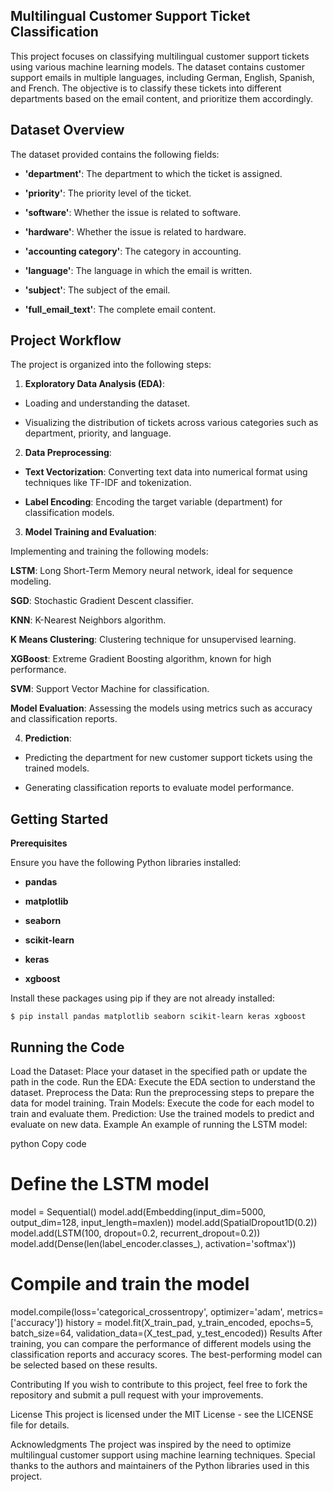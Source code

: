 ## Multilingual Customer Support Ticket Classification

This project focuses on classifying multilingual customer support tickets using various machine learning models. The dataset contains customer support emails in multiple languages, including German, English, Spanish, and French. The objective is to classify these tickets into different departments based on the email content, and prioritize them accordingly.

## Dataset Overview
 
The dataset provided contains the following fields:

- **'department'**: The department to which the ticket is assigned.
  
- **'priority'**: The priority level of the ticket.

- **'software'**: Whether the issue is related to software.

- **'hardware'**: Whether the issue is related to hardware.

- **'accounting category'**: The category in accounting.

- **'language'**: The language in which the email is written.

- **'subject'**: The subject of the email.

- **'full_email_text'**: The complete email content.

## Project Workflow

The project is organized into the following steps:

1. **Exploratory Data Analysis (EDA)**:

- Loading and understanding the dataset.
  
- Visualizing the distribution of tickets across various categories such as department, priority, and language.

2. **Data Preprocessing**:

- **Text Vectorization**: Converting text data into numerical format using techniques like TF-IDF and tokenization.

- **Label Encoding**: Encoding the target variable (department) for classification models.


3. **Model Training and Evaluation**:

Implementing and training the following models:

**LSTM**: Long Short-Term Memory neural network, ideal for sequence modeling.

**SGD**: Stochastic Gradient Descent classifier.

**KNN**: K-Nearest Neighbors algorithm.

**K Means Clustering**: Clustering technique for unsupervised learning.

**XGBoost**: Extreme Gradient Boosting algorithm, known for high performance.

**SVM**: Support Vector Machine for classification.

**Model Evaluation**: Assessing the models using metrics such as accuracy and classification reports.


4. **Prediction**:

- Predicting the department for new customer support tickets using the trained models.

- Generating classification reports to evaluate model performance.

## Getting Started

**Prerequisites**

Ensure you have the following Python libraries installed:

- **pandas**

- **matplotlib**

- **seaborn**

- **scikit-learn**

- **keras**

- **xgboost**

Install these packages using pip if they are not already installed:

```
$ pip install pandas matplotlib seaborn scikit-learn keras xgboost
```

## Running the Code

Load the Dataset: Place your dataset in the specified path or update the path in the code.
Run the EDA: Execute the EDA section to understand the dataset.
Preprocess the Data: Run the preprocessing steps to prepare the data for model training.
Train Models: Execute the code for each model to train and evaluate them.
Prediction: Use the trained models to predict and evaluate on new data.
Example
An example of running the LSTM model:

python
Copy code
# Define the LSTM model
model = Sequential()
model.add(Embedding(input_dim=5000, output_dim=128, input_length=maxlen))
model.add(SpatialDropout1D(0.2))
model.add(LSTM(100, dropout=0.2, recurrent_dropout=0.2))
model.add(Dense(len(label_encoder.classes_), activation='softmax'))

# Compile and train the model
model.compile(loss='categorical_crossentropy', optimizer='adam', metrics=['accuracy'])
history = model.fit(X_train_pad, y_train_encoded, epochs=5, batch_size=64, validation_data=(X_test_pad, y_test_encoded))
Results
After training, you can compare the performance of different models using the classification reports and accuracy scores. The best-performing model can be selected based on these results.

Contributing
If you wish to contribute to this project, feel free to fork the repository and submit a pull request with your improvements.

License
This project is licensed under the MIT License - see the LICENSE file for details.

Acknowledgments
The project was inspired by the need to optimize multilingual customer support using machine learning techniques.
Special thanks to the authors and maintainers of the Python libraries used in this project.
